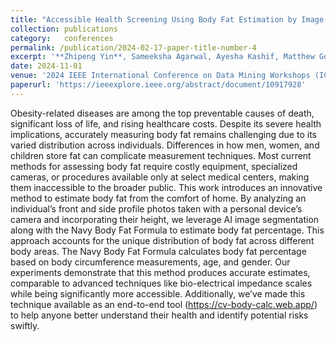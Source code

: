 ```yaml
---
title: "Accessible Health Screening Using Body Fat Estimation by Image Segmentation"
collection: publications
category:   conferences
permalink: /publication/2024-02-17-paper-title-number-4
excerpt: '**Zhipeng Yin**, Sameeksha Agarwal, Ayesha Kashif, Matthew Gonzalez, Zichong Wang, Suqing Liu, Zhen Liu, Yanzhao Wu, Ian Stockwell, Weifeng Xu, Puqing Jiang, Xingyu Zhang and Wenbin Zhang'
date: 2024-11-01
venue: '2024 IEEE International Conference on Data Mining Workshops (ICDMW)'
paperurl: 'https://ieeexplore.ieee.org/abstract/document/10917928'
---
```


Obesity-related diseases are among the top preventable causes of death, significant loss of life, and rising healthcare costs. Despite its severe health implications, accurately measuring body fat remains challenging due to its varied distribution across individuals. Differences in how men, women, and children store fat can complicate measurement techniques. Most current methods for assessing body fat require costly equipment, specialized cameras, or procedures available only at select medical centers, making them inaccessible to the broader public. This work introduces an innovative method to estimate body fat from the comfort of home. By analyzing an individual’s front and side profile photos taken with a personal device’s camera and incorporating their height, we leverage AI image segmentation along with the Navy Body Fat Formula to estimate body fat percentage. This approach accounts for the unique distribution of body fat across different body areas. The Navy Body Fat Formula calculates body fat percentage based on body circumference measurements, age, and gender. Our experiments demonstrate that this method produces accurate estimates, comparable to advanced techniques like bio-electrical impedance scales while being significantly more accessible. Additionally, we’ve made this technique available as an end-to-end tool (https://cv-body-calc.web.app/) to help anyone better understand their health and identify potential risks swiftly.